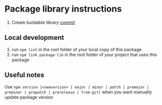 # Package library instructions

1. Create buildable library [commit]()


## Local development

1. run `npm lint` in the root folder of your local copy of this package
2. run `npm link package-lib` in the root folder of your project that uses this package


## Useful notes

Use `npm version [<newversion> | major | minor | patch | premajor | preminor | prepatch | prerelease | from-git]` when you want manually update package version